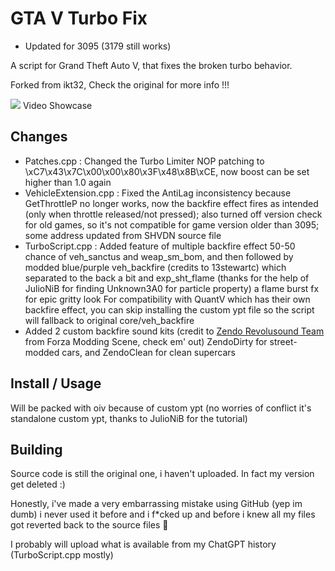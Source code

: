 GTA V Turbo Fix
=====================
- Updated for 3095 (3179 still works)

A script for Grand Theft Auto V, that fixes the broken turbo behavior.

Forked from ikt32, Check the original for more info !!!

[![](https://img.youtube.com/vi/kEQCRlDJv-w/hqdefault.jpg)](http://www.youtube.com/watch?v=kEQCRlDJv-w "Click to play on Youtube.com")
Video Showcase

## Changes
- Patches.cpp : Changed the Turbo Limiter NOP patching to \xC7\x43\x7C\x00\x00\x80\x3F\x48\x8B\xCE, now boost can be set higher than 1.0 again
- VehicleExtension.cpp : Fixed the AntiLag inconsistency because GetThrottleP no longer works, now the backfire effect fires as intended (only when throttle released/not pressed);
  also turned off version check for old games, so it's not compatible for game version older than 3095; some address updated from SHVDN source file
- TurboScript.cpp : Added feature of multiple backfire effect 50-50 chance of veh_sanctus and weap_sm_bom,
  and then followed by modded blue/purple veh_backfire (credits to 13stewartc) which separated to the back a bit
  and exp_sht_flame (thanks for the help of JulioNiB for finding Unknown3A0 for particle property) a flame burst fx for epic gritty look
  For compatibility with QuantV which has their own backfire effect, you can skip installing the custom ypt file so the script will fallback to original core/veh_backfire
- Added 2 custom backfire sound kits (credit to [Zendo Revolusound Team](https://www.nexusmods.com/forzahorizon5/mods/86) from Forza Modding Scene, check em' out)
  ZendoDirty for street-modded cars, and ZendoClean for clean supercars

## Install / Usage

Will be packed with oiv because of custom ypt
(no worries of conflict it's standalone custom ypt, thanks to JulioNiB for the tutorial)

## Building

Source code is still the original one, i haven't uploaded. In fact my version get deleted :) 

Honestly, i've made a very embarrassing mistake using GitHub (yep im dumb) i never used it before and i f*cked up
and before i knew all my files got reverted back to the source files 🤦

I probably will upload what is available from my ChatGPT history (TurboScript.cpp mostly)
